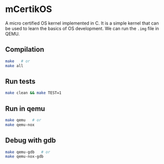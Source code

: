 # mCertikOS

A micro certified OS kernel implemented in C. It is a simple kernel that can be used to learn the basics of OS development. We can run the `.img` file in QEMU.

## Compilation

```bash
make   # or
make all
```

## Run tests

```bash
make clean && make TEST=1
```

## Run in qemu

```bash
make qemu   # or
make qemu-nox
```

## Debug with gdb

```bash
make qemu-gdb   # or
make qemu-nox-gdb
```

